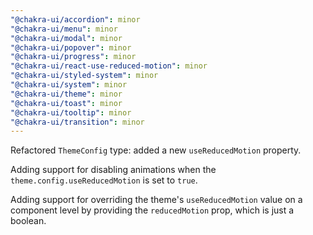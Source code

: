 ```yaml
---
"@chakra-ui/accordion": minor
"@chakra-ui/menu": minor
"@chakra-ui/modal": minor
"@chakra-ui/popover": minor
"@chakra-ui/progress": minor
"@chakra-ui/react-use-reduced-motion": minor
"@chakra-ui/styled-system": minor
"@chakra-ui/system": minor
"@chakra-ui/theme": minor
"@chakra-ui/toast": minor
"@chakra-ui/tooltip": minor
"@chakra-ui/transition": minor
---
```


Refactored `ThemeConfig` type: added a new `useReducedMotion` property.

Adding support for disabling animations when the `theme.config.useReducedMotion`
is set to `true`.

Adding support for overriding the theme's `useReducedMotion` value on a
component level by providing the `reducedMotion` prop, which is just a boolean.
